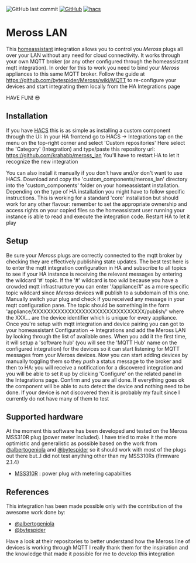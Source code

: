 ![GitHub last commit](https://img.shields.io/github/last-commit/krahabb/meross_lan?style=for-the-badge)
[![GitHub](https://img.shields.io/github/license/krahabb/meross_lan?style=for-the-badge)](LICENCE)
[![hacs][hacsbadge]][hacs]


# Meross LAN
This [homeassistant](https://www.home-assistant.io/) integration allows you to control you *Meross* plugs all over your LAN without any need for cloud connectivity. It works through your own MQTT broker (or any other configured through the homeassistant mqtt integration).
In order for this to work you need to bind your *Meross* appliances to this same MQTT broker. Follow the guide at https://github.com/bytespider/Meross/wiki/MQTT to re-configure your devices and start integrating them locally from the HA Integrations page

HAVE FUN! 😎

## Installation
If you have [HACS](https://hacs.xyz) this is as simple as installing a custom component through the UI:
In your HA frontend go to HACS -> Integrations tap on the menu on the top-right corner and select 'Custom repositories'
Here select the 'Category' (Integration) and type/paste this repository url: https://github.com/krahabb/meross_lan
You'll have to restart HA to let it recognize the new integration

You can also install it manually if you don't have and/or don't want to use HACS.
Download and copy the 'custom_components/meross_lan' directory into the 'custom_components' folder on your homeassistant installation.
Depending on the type of HA installation you might have to follow specific instructions.
This is working for a standard 'core' installation but should work for any other flavour: remember to set the appropriate ownership and access rights on your copied files so the homeassistant user running your instance is able to read and execute the integration code.
Restart HA to let it play


## Setup
Be sure your *Meross* plugs are correctly connected to the mqtt broker by checking they are effectively publishing state updates. The best test here is to enter the mqtt integration configuration in HA and subscribe to all topics to see if your HA instance is receiving the relevant messages by entering the wildcard '#' topic.
If the '#' wildcard is too *wild* because you have a crowded mqtt infrastructure you can enter '/appliance/#' as a more specific topic wildcard since *Meross* devices will publish to a subdomain of this one. Manually switch your plug and check if you received any message in your mqtt configuration pane. The topic should be something in the form 'appliance/XXXXXXXXXXXXXXXXXXXXXXXXXXXXXXXX/publish/' where the XXX... are the device identifier which is unique for every appliance.
Once you're setup with mqtt integration and device pairing you can got to your homeassistant Configuration -> Integrations and add the Meross LAN by looking through the list of available ones.
When you add it the first time, it will setup a 'software hub' (you will see the 'MQTT Hub' name on the configured integration) for the devices so it can start listening for MQTT messages from your Meross devices.
Now you can start adding devices by manually toggling them so they *push* a status message to the broker and then to HA: you will receive a notification for a discovered integration and you will be able to set it up by clicking 'Configure' on the related panel in the Integrations page. Confirm and you are all done. If everything goes ok the component will be able to auto detect the device and nothing need to be done. If your device is not discovered then it is probably my fault since I currently do not have many of them to test


## Supported hardware
At the moment this software has been developed and tested on the Meross MSS310R plug (power meter included). I have tried to make it the more optimistic and generalistic as possible based on the work from [@albertogeniola] and [@bytespider] so it should work with most of the plugs out there but..I did not test anything other than my MSS310Rs (firmware 2.1.4)

- [MSS310R](https://www.meross.com/product/38/article/) : power plug with metering capabilties


## References
This integration has been made possible only with the contribution of the awesome work done by:
- [@albertogeniola]
- [@bytespider]

Have a look at their repositories to better understand how the Meross line of devices is working through MQTT
I really thank them for the inspiration and the knowledge that made it possible for me to develop this integration

[hacs]: https://github.com/custom-components/hacs
[hacsbadge]: https://img.shields.io/badge/HACS-Custom-orange.svg?style=for-the-badge
[@albertogeniola]: https://github.com/albertogeniola/MerossIot
[@bytespider]: https://github.com/bytespider/Meross
